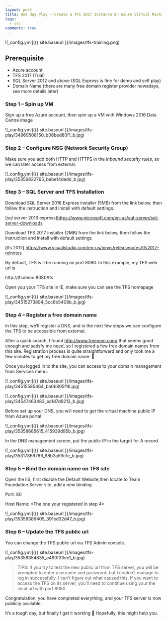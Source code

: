 ```yaml
---
layout: post
title: One day Play – Create a TFS 2017 Instance On Azure Virtual Machine
tags:  
  - tfs
comments: true
---
```


![_config.yml]({{ site.baseurl }}/images/tfs-training.png)
## Prerequisite
* Azure account
* TFS 2017 (Trial)
* SQL Server 2012 and above (SQL Express is fine for demo and self play)
* Domain Name (there are many free domain register provider nowadays, see more details later)

### Step 1 – Spin up VM

Sign up a free Azure account, then spin up a VM with Windows 2016 Data Centre image

![_config.yml]({{ site.baseurl }}/images/tfs-play/34969508150_b06bed80f1_b.jpg)

### Step 2 – Configure NSG (Network Security Group)

Make sure you add both HTTP and HTTPS in the _Inbound security rules_, so we can later access from external.


![_config.yml]({{ site.baseurl }}/images/tfs-play/35356822765_babe14dedd_b.jpg)


### Step 3 – SQL Server and TFS Installation


Download SQL Server 2016 Express installer (5MB) from the link below, then follow the instruction and install with default settings.

[sql server 2016 express]https://www.microsoft.com/en-us/sql-server/sql-server-downloads

Download TFS 2017 installer (2MB) from the link below, then follow the instruction and install with default settings

[tfs 2017] https://www.visualstudio.com/en-us/news/releasenotes/tfs2017-relnotes

By default, TFS will be running on port 8080. In this example, my TFS web url is

http://tfsdemo:8080/tfs

Open you your TFS site in IE, make sure you can see the TFS homepage 


![_config.yml]({{ site.baseurl }}/images/tfs-play/34515273894_5cc6b5408b_b.jpg)


### Step 4 – Register a free domain name

In this step, we’ll register a DNS, and in the next few steps we can configure the TFS to be accessible from external.

After a quick search, I found http://www.freenom.com/ that seems good enough and satisfy me need, so I registered a few free domain names from this site. Registration process is quite straightforward and only took me a few minutes to get my free domain name. 🙂

Once you logged in to the site, you can access to your domain management from Services menu.


![_config.yml]({{ site.baseurl }}/images/tfs-play/34515585464_ba0b805f16.jpg)

![_config.yml]({{ site.baseurl }}/images/tfs-play/34547463483_ea1d7d9213_b.jpg)


Before set up your DNS, you will need to get the virtual machine public IP from Azure portal


![_config.yml]({{ site.baseurl }}/images/tfs-play/35358685615_415939d95b_b.jpg)


In the DNS management screen, put the public IP in the target for A record.

![_config.yml]({{ site.baseurl }}/images/tfs-play/35317866766_98b3a59c1e_b.jpg)

### Step 5 – Bind the domain name on TFS site

Open the IIS, first disable the Default Website,then locate to Team Foundation Server site, add a new binding

Port: 80

Host Name:  <The one your registered in step 4>

![_config.yml]({{ site.baseurl }}/images/tfs-play/35358386405_391ed32d47_b.jpg)


### Step 6 – Update the TFS public url

You can change the TFS public url via TFS Admin console.

![_config.yml]({{ site.baseurl }}/images/tfs-play/35358354835_e490f33ee1_b.jpg)


> TIPS: If you try to test the new public url from TFS server, you will be prompted to enter username and password, but I couldn’t manage to log in successfully. I can’t figure out what caused this.  If you want to access the TFS on its server, you’ll need to continue using your the local url with port 8080.


Congratulation, you have completed everything, and your TFS server is now publicly available.

It’s a tough day, but finally I get it working 🙂 Hopefully, this might help you.